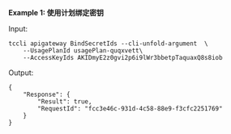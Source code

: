 **Example 1: 使用计划绑定密钥**



Input: 

```
tccli apigateway BindSecretIds --cli-unfold-argument  \
    --UsagePlanId usagePlan-quqxvett\
    --AccessKeyIds AKIDmyE2z0gvi2p6i9lWr3bbetpTaquaxQ8s8iob
```

Output: 
```
{
    "Response": {
        "Result": true,
        "RequestId": "fcc3e46c-931d-4c58-88e9-f3cfc2251769"
    }
}
```

